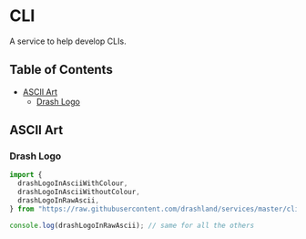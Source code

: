 # CLI

A service to help develop CLIs.

## Table of Contents

- [ASCII Art](#ascii-art)
  - [Drash Logo](#drash-logo)

## ASCII Art

### Drash Logo

```typescript
import {
  drashLogoInAsciiWithColour,
  drashLogoInAsciiWithoutColour,
  drashLogoInRawAscii,
} from "https://raw.githubusercontent.com/drashland/services/master/cli/ascii/drash.ts";

console.log(drashLogoInRawAscii); // same for all the others
```
